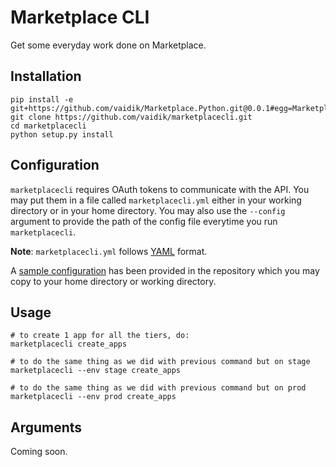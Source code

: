 Marketplace CLI
===============

Get some everyday work done on Marketplace.

## Installation

```
pip install -e git+https://github.com/vaidik/Marketplace.Python.git@0.0.1#egg=Marketplace
git clone https://github.com/vaidik/marketplacecli.git
cd marketplacecli
python setup.py install
```

## Configuration

`marketplacecli` requires OAuth tokens to communicate with the API. You may
put them in a file called `marketplacecli.yml` either in your working
directory or in your home directory. You may also use the `--config` argument
to provide the path of the config file everytime you run `marketplacecli`.

**Note**:  `marketplacecli.yml` follows [YAML][Y] format.

A [sample configuration][mc] has been provided in the repository which you may copy
to your home directory or working directory.

[mc]: https://github.com/vaidik/marketplacecli/blob/master/marketplacecli.yml
[Y]: http://en.wikipedia.org/wiki/YAML

## Usage

```
# to create 1 app for all the tiers, do:
marketplacecli create_apps

# to do the same thing as we did with previous command but on stage
marketplacecli --env stage create_apps

# to do the same thing as we did with previous command but on prod
marketplacecli --env prod create_apps
```

## Arguments

Coming soon.
